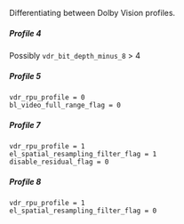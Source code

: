 Differentiating between Dolby Vision profiles. 
##### Profile 4  
Possibly `vdr_bit_depth_minus_8` > 4
##### Profile 5  
`vdr_rpu_profile = 0`  
`bl_video_full_range_flag = 0`
##### Profile 7  
`vdr_rpu_profile = 1`  
`el_spatial_resampling_filter_flag = 1`  
`disable_residual_flag = 0`
##### Profile 8  
`vdr_rpu_profile = 1`  
`el_spatial_resampling_filter_flag = 0`